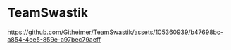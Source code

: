 ﻿# TeamSwastik


https://github.com/Githeimer/TeamSwastik/assets/105360939/b47698bc-a854-4ee5-859e-a97bec79aeff

